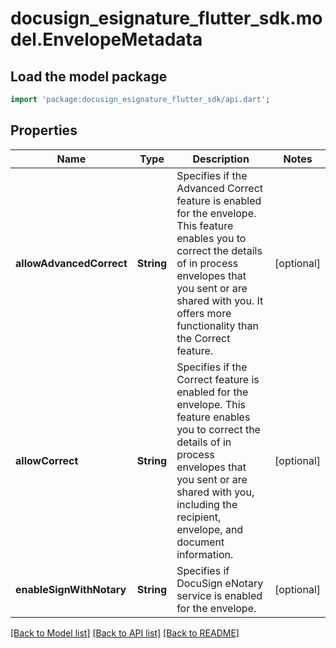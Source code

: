 # docusign_esignature_flutter_sdk.model.EnvelopeMetadata

## Load the model package
```dart
import 'package:docusign_esignature_flutter_sdk/api.dart';
```

## Properties
Name | Type | Description | Notes
------------ | ------------- | ------------- | -------------
**allowAdvancedCorrect** | **String** | Specifies if the Advanced Correct feature is enabled for the envelope. This feature enables you to correct the details of in process envelopes that you sent or are shared with you. It offers more functionality than the Correct feature. | [optional] 
**allowCorrect** | **String** | Specifies if the Correct feature is enabled for the envelope. This feature enables you to correct the details of in process envelopes that you sent or are shared with you, including the recipient, envelope, and document information. | [optional] 
**enableSignWithNotary** | **String** | Specifies if DocuSign eNotary service is enabled for the envelope. | [optional] 

[[Back to Model list]](../README.md#documentation-for-models) [[Back to API list]](../README.md#documentation-for-api-endpoints) [[Back to README]](../README.md)


